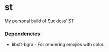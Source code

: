 # st

My personal build of Suckless' ST

### Dependencies

- libxft-bgra - For rendering emojies with color.
